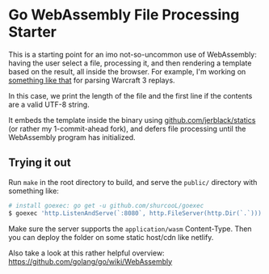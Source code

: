 # Go WebAssembly File Processing Starter

This is a starting point for an imo not-so-uncommon use of WebAssembly: having the user select a file, processing it, and then rendering a template based on the result, all inside the browser. For example, I'm working on [something like that](https://wc.dmitry.lol) for parsing Warcraft 3 replays.

In this case, we print the length of the file and the first line if the contents are a valid UTF-8 string.

It embeds the template inside the binary using [github.com/jerblack/statics](https://github.com/jerblack/statics) (or rather my 1-commit-ahead fork), and defers file processing until the WebAssembly program has initialized.

## Trying it out

Run `make` in the root directory to build, and serve the `public/` directory with something like:

```sh
# install goexec: go get -u github.com/shurcooL/goexec
$ goexec 'http.ListenAndServe(`:8080`, http.FileServer(http.Dir(`.`)))'
```
 
Make sure the server supports the  `application/wasm` Content-Type. Then you can deploy the folder on some static host/cdn like netlify.

Also take a look at this rather helpful overview: https://github.com/golang/go/wiki/WebAssembly